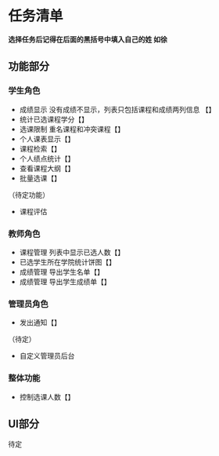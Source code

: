 # 任务清单   

**选择任务后记得在后面的黑括号中填入自己的姓 如徐**

## 功能部分

### 学生角色
* 成绩显示 没有成绩不显示，列表只包括课程和成绩两列信息 【】
* 统计已选课程学分【】
* 选课限制 重名课程和冲突课程【】
* 个人课表显示【】
* 课程检索【】
* 个人绩点统计【】
* 查看课程大纲【】
* 批量选课【】  

（待定功能）  

* 课程评估

### 教师角色
* 课程管理 列表中显示已选人数【】
* 已选学生所在学院统计饼图【】
* 成绩管理 导出学生名单【】
* 成绩管理 导出学生成绩单【】

### 管理员角色
* 发出通知【】  

（待定）  

* 自定义管理员后台

### 整体功能
* 控制选课人数【】

## UI部分
待定
